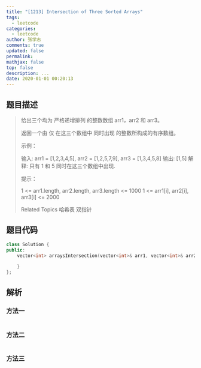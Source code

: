 ```yaml
---
title: "[1213] Intersection of Three Sorted Arrays"
tags:
  - leetcode
categories:
  - leetcode
author: 张学志
comments: true
updated: false
permalink:
mathjax: false
top: false
description: ...
date: 2020-01-01 00:20:13
---
```


## 题目描述

> 给出三个均为 严格递增排列 的整数数组 arr1，arr2 和 arr3。 
> 
> 返回一个由 仅 在这三个数组中 同时出现 的整数所构成的有序数组。 
> 
> 
> 
> 示例： 
> 
> 输入: arr1 = [1,2,3,4,5], arr2 = [1,2,5,7,9], arr3 = [1,3,4,5,8]
> 输出: [1,5]
> 解释: 只有 1 和 5 同时在这三个数组中出现.
> 
> 
> 
> 
> 提示： 
> 
> 
> 1 <= arr1.length, arr2.length, arr3.length <= 1000 
> 1 <= arr1[i], arr2[i], arr3[i] <= 2000 
> 
> Related Topics 哈希表 双指针

## 题目代码

```cpp
class Solution {
public:
    vector<int> arraysIntersection(vector<int>& arr1, vector<int>& arr2, vector<int>& arr3) {
        
    }
};
```

## 解析

### 方法一

```cpp

```

### 方法二

```cpp

```

### 方法三

```cpp

```


